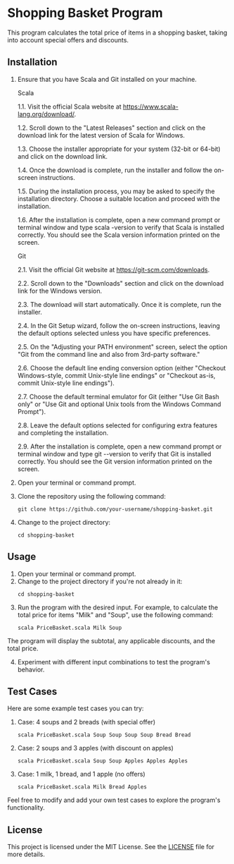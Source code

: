 # Shopping Basket Program

This program calculates the total price of items in a shopping basket, taking into account special offers and discounts.

## Installation

1. Ensure that you have Scala and Git installed on your machine.


   Scala

      1.1. Visit the official Scala website at https://www.scala-lang.org/download/.

      1.2. Scroll down to the "Latest Releases" section and click on the download link for the latest version of Scala for Windows.

      1.3. Choose the installer appropriate for your system (32-bit or 64-bit) and click on the download link.

      1.4. Once the download is complete, run the installer and follow the on-screen instructions.

      1.5. During the installation process, you may be asked to specify the installation directory. Choose a suitable location and proceed with the installation.

      1.6. After the installation is complete, open a new command prompt or terminal window and type scala -version to verify that Scala is installed correctly. You should see the Scala version information printed on the screen.

   Git

      2.1. Visit the official Git website at https://git-scm.com/downloads.

      2.2. Scroll down to the "Downloads" section and click on the download link for the Windows version.

      2.3. The download will start automatically. Once it is complete, run the installer.

      2.4. In the Git Setup wizard, follow the on-screen instructions, leaving the default options selected unless you have specific preferences.

      2.5. On the "Adjusting your PATH environment" screen, select the option "Git from the command line and also from 3rd-party software."

      2.6. Choose the default line ending conversion option (either "Checkout Windows-style, commit Unix-style line endings" or "Checkout as-is, commit Unix-style line endings").

      2.7. Choose the default terminal emulator for Git (either "Use Git Bash only" or "Use Git and optional Unix tools from the Windows Command Prompt").
   
      2.8. Leave the default options selected for configuring extra features and completing the installation.

      2.9. After the installation is complete, open a new command prompt or terminal window and type git --version to verify that Git is installed correctly. You should see the Git version information printed on the screen.

3. Open your terminal or command prompt.
4. Clone the repository using the following command:
   ```shell 
   git clone https://github.com/your-username/shopping-basket.git
4. Change to the project directory:
     ```shell 
     cd shopping-basket

## Usage

1. Open your terminal or command prompt.
2. Change to the project directory if you're not already in it:
      ```shell
      cd shopping-basket

3. Run the program with the desired input. For example, to calculate the total price for items "Milk" and "Soup", use the following command:
      ```shell
      scala PriceBasket.scala Milk Soup

The program will display the subtotal, any applicable discounts, and the total price.

4. Experiment with different input combinations to test the program's behavior.

## Test Cases

Here are some example test cases you can try:

1. Case: 4 soups and 2 breads (with special offer)
      ```shell
      scala PriceBasket.scala Soup Soup Soup Soup Bread Bread

2. Case: 2 soups and 3 apples (with discount on apples)
      ```shell
      scala PriceBasket.scala Soup Soup Apples Apples Apples

3. Case: 1 milk, 1 bread, and 1 apple (no offers)
      ```shell
      scala PriceBasket.scala Milk Bread Apples

Feel free to modify and add your own test cases to explore the program's functionality.

## License

This project is licensed under the MIT License. See the [LICENSE](LICENSE) file for more details.


